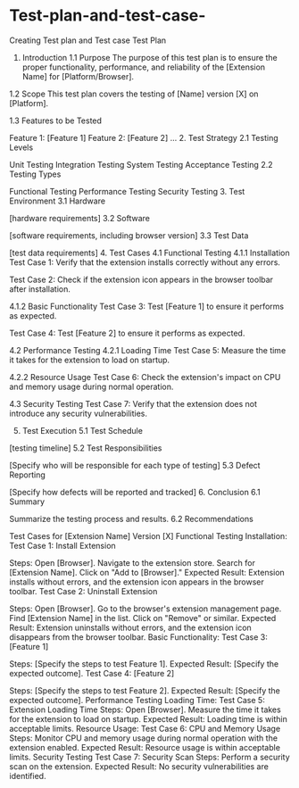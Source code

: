 # Test-plan-and-test-case-
Creating Test plan and Test case
Test Plan
1. Introduction
1.1 Purpose
The purpose of this test plan is to ensure the proper functionality, performance, and reliability of the [Extension Name] for [Platform/Browser].

1.2 Scope
This test plan covers the testing of [Name] version [X] on [Platform].

1.3 Features to be Tested

Feature 1: [Feature 1]
Feature 2: [Feature 2]
...
2. Test Strategy
2.1 Testing Levels

Unit Testing
Integration Testing
System Testing
Acceptance Testing
2.2 Testing Types

Functional Testing
Performance Testing
Security Testing
3. Test Environment
3.1 Hardware

[hardware requirements]
3.2 Software

[software requirements, including browser version]
3.3 Test Data

[test data requirements]
4. Test Cases
4.1 Functional Testing
4.1.1 Installation
Test Case 1: Verify that the extension installs correctly without any errors.

Test Case 2: Check if the extension icon appears in the browser toolbar after installation.

4.1.2 Basic Functionality
Test Case 3: Test [Feature 1] to ensure it performs as expected.

Test Case 4: Test [Feature 2] to ensure it performs as expected.

4.2 Performance Testing
4.2.1 Loading Time
Test Case 5: Measure the time it takes for the extension to load on startup.

4.2.2 Resource Usage
Test Case 6: Check the extension's impact on CPU and memory usage during normal operation.

4.3 Security Testing
Test Case 7: Verify that the extension does not introduce any security vulnerabilities.

5. Test Execution
5.1 Test Schedule

[testing timeline]
5.2 Test Responsibilities

[Specify who will be responsible for each type of testing]
5.3 Defect Reporting

[Specify how defects will be reported and tracked]
6. Conclusion
6.1 Summary

Summarize the testing process and results.
6.2 Recommendations

Test Cases for [Extension Name] Version [X]
Functional Testing
Installation:
Test Case 1: Install Extension

Steps:
Open [Browser].
Navigate to the extension store.
Search for [Extension Name].
Click on "Add to [Browser]."
Expected Result:
Extension installs without errors, and the extension icon appears in the browser toolbar.
Test Case 2: Uninstall Extension

Steps:
Open [Browser].
Go to the browser's extension management page.
Find [Extension Name] in the list.
Click on "Remove" or similar.
Expected Result:
Extension uninstalls without errors, and the extension icon disappears from the browser toolbar.
Basic Functionality:
Test Case 3: [Feature 1]

Steps:
[Specify the steps to test Feature 1].
Expected Result:
[Specify the expected outcome].
Test Case 4: [Feature 2]

Steps:
[Specify the steps to test Feature 2].
Expected Result:
[Specify the expected outcome].
Performance Testing
Loading Time:
Test Case 5: Extension Loading Time
Steps:
Open [Browser].
Measure the time it takes for the extension to load on startup.
Expected Result:
Loading time is within acceptable limits.
Resource Usage:
Test Case 6: CPU and Memory Usage
Steps:
Monitor CPU and memory usage during normal operation with the extension enabled.
Expected Result:
Resource usage is within acceptable limits.
Security Testing
Test Case 7: Security Scan
Steps:
Perform a security scan on the extension.
Expected Result:
No security vulnerabilities are identified.

